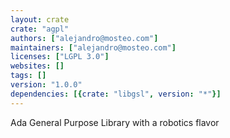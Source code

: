 ```yaml
---
layout: crate
crate: "agpl"
authors: ["alejandro@mosteo.com"]
maintainers: ["alejandro@mosteo.com"]
licenses: ["LGPL 3.0"]
websites: []
tags: []
version: "1.0.0"
dependencies: [{crate: "libgsl", version: "*"}]
---
```

Ada General Purpose Library with a robotics flavor

